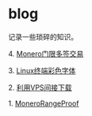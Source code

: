 # blog

记录一些琐碎的知识。

4\. [Monero门限多签交易](/004Multisig/004Multisig.pdf)

3\. [Linux终端彩色字体](/003Linux终端彩色字体/003Linux终端彩色字体.md)

2\. [利用VPS间接下载](/002VPS间接下载/002VPS间接下载.md)

1\. [MoneroRangeProof](/001RangeProof/001RangeProof.pdf)